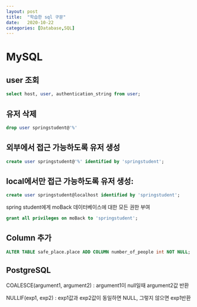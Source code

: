 ```yaml
---
layout: post
title:  "학습한 sql 구문"
date:   2020-10-22
categories: [Database,SQL]
---
```


# MySQL

## user 조회 
``` sql
select host, user, authentication_string from user;
```
## 유저 삭제
``` sql
drop user springstudent@'%'
```

## 외부에서 접근 가능하도록 유저 생성
``` sql
create user springstudent@'%' identified by 'springstudent';
```

## local에서만 접근 가능하도록 유저 생성:
``` sql
create user springstudent@localhost identified by 'springstudent';
```
spring student에게 moBack 데이터베이스에 대한 모든 권한 부여
``` sql
grant all privileges on moBack to 'springstudent';
```

## Column 추가
``` sql 
ALTER TABLE safe_place.place ADD COLUMN number_of_people int NOT NULL;
```

## PostgreSQL

COALESCE(argument1, argument2) : argument1이 null일때 argument2값 반환

NULLIF(exp1, exp2) :
exp1값과 exp2값이 동일하면 NULL, 그렇지 않으면 exp1반환
